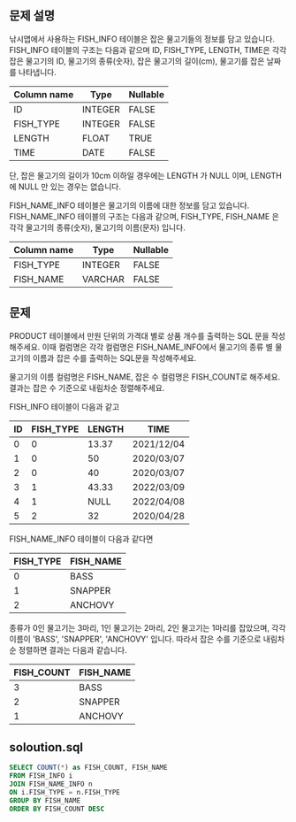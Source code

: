 ## 문제 설명
낚시앱에서 사용하는 FISH_INFO 테이블은 잡은 물고기들의 정보를 담고 있습니다. FISH_INFO 테이블의 구조는 다음과 같으며 ID, FISH_TYPE, LENGTH, TIME은 각각 잡은 물고기의 ID, 물고기의 종류(숫자), 잡은 물고기의 길이(cm), 물고기를 잡은 날짜를 나타냅니다.

| Column name | Type    | Nullable |
| ----------- | ------- | -------- |
| ID          | INTEGER | FALSE    |
| FISH\_TYPE  | INTEGER | FALSE    |
| LENGTH      | FLOAT   | TRUE     |
| TIME        | DATE    | FALSE    |

단, 잡은 물고기의 길이가 10cm 이하일 경우에는 LENGTH 가 NULL 이며, LENGTH 에 NULL 만 있는 경우는 없습니다.

FISH_NAME_INFO 테이블은 물고기의 이름에 대한 정보를 담고 있습니다. FISH_NAME_INFO 테이블의 구조는 다음과 같으며, FISH_TYPE, FISH_NAME 은 각각 물고기의 종류(숫자), 물고기의 이름(문자) 입니다.

| Column name | Type    | Nullable |
| ----------- | ------- | -------- |
| FISH\_TYPE  | INTEGER | FALSE    |
| FISH\_NAME  | VARCHAR | FALSE    |


## 문제
PRODUCT 테이블에서 만원 단위의 가격대 별로 상품 개수를 출력하는 SQL 문을 작성해주세요. 이때 컬럼명은 각각 컬럼명은 FISH_NAME_INFO에서 물고기의 종류 별 물고기의 이름과 잡은 수를 출력하는 SQL문을 작성해주세요.

물고기의 이름 컬럼명은 FISH_NAME, 잡은 수 컬럼명은 FISH_COUNT로 해주세요.
결과는 잡은 수 기준으로 내림차순 정렬해주세요.

FISH_INFO 테이블이 다음과 같고

| ID | FISH\_TYPE | LENGTH | TIME       |
| -- | ---------- | ------ | ---------- |
| 0  | 0          | 13.37  | 2021/12/04 |
| 1  | 0          | 50     | 2020/03/07 |
| 2  | 0          | 40     | 2020/03/07 |
| 3  | 1          | 43.33  | 2022/03/09 |
| 4  | 1          | NULL   | 2022/04/08 |
| 5  | 2          | 32     | 2020/04/28 |

FISH_NAME_INFO 테이블이 다음과 같다면

| FISH\_TYPE | FISH\_NAME |
| ---------- | ---------- |
| 0          | BASS       |
| 1          | SNAPPER    |
| 2          | ANCHOVY    |

종류가 0인 물고기는 3마리, 1인 물고기는 2마리, 2인 물고기는 1마리를 잡았으며, 각각 이름이 'BASS', 'SNAPPER', 'ANCHOVY' 입니다. 따라서 잡은 수를 기준으로 내림차순 정렬하면 결과는 다음과 같습니다.

| FISH\_COUNT | FISH\_NAME |
| ----------- | ---------- |
| 3           | BASS       |
| 2           | SNAPPER    |
| 1           | ANCHOVY    |

## soloution.sql
``` sql
SELECT COUNT(*) as FISH_COUNT, FISH_NAME
FROM FISH_INFO i
JOIN FISH_NAME_INFO n
ON i.FISH_TYPE = n.FISH_TYPE
GROUP BY FISH_NAME
ORDER BY FISH_COUNT DESC
```